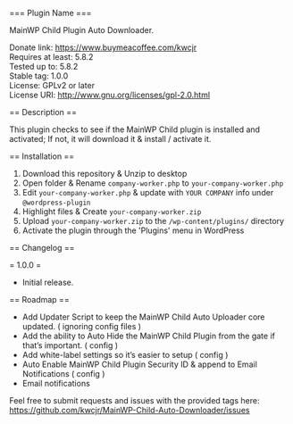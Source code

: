 === Plugin Name ===

MainWP Child Plugin Auto Downloader.

Donate link: https://www.buymeacoffee.com/kwcjr   
Requires at least: 5.8.2   
Tested up to: 5.8.2   
Stable tag: 1.0.0   
License: GPLv2 or later   
License URI: http://www.gnu.org/licenses/gpl-2.0.html   

== Description ==

This plugin checks to see if the MainWP Child plugin is installed and activated; If not, it will download it & install / activate it.

== Installation ==

1. Download this repository & Unzip to desktop
1. Open folder & Rename `company-worker.php` to `your-company-worker.php`
1. Edit `your-company-worker.php` & update with `YOUR COMPANY` info under `@wordpress-plugin`
1. Highlight files & Create `your-company-worker.zip`
1. Upload `your-company-worker.zip` to the `/wp-content/plugins/` directory
1. Activate the plugin through the 'Plugins' menu in WordPress

== Changelog ==

= 1.0.0 =
* Initial release.

== Roadmap ==

* Add Updater Script to keep the MainWP Child Auto Uploader core updated. ( ignoring config files ) 
* Add the ability to Auto Hide the MainWP Child Plugin from the gate if that’s important. ( config )
* Add white-label settings so it’s easier to setup ( config )
* Auto Enable MainWP Child Plugin Security ID & append to Email Notifications ( config ) 
* Email notifications


 Feel free to submit requests and issues with the provided tags here: 
 https://github.com/kwcjr/MainWP-Child-Auto-Downloader/issues
